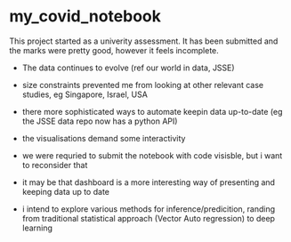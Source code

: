 # my_covid_notebook

This project started as a univerity assessment. It has been submitted and the marks were pretty good, however it feels incomplete.

- The data continues to evolve (ref our world in data, JSSE)
- size constraints prevented me from looking at other relevant case studies, eg Singapore, Israel, USA
- there more sophisticated ways to automate keepin data up-to-date (eg the JSSE data repo now has a python API)
- the visualisations demand some interactivity
- we were requried to submit the notebook with code visisble, but i want to reconsider that
- it may be that dashboard is a more interesting way of presenting and keeping data up to date

- i intend to explore various methods for inference/predicition, randing from traditional statistical approach (Vector Auto regression) to deep learning

